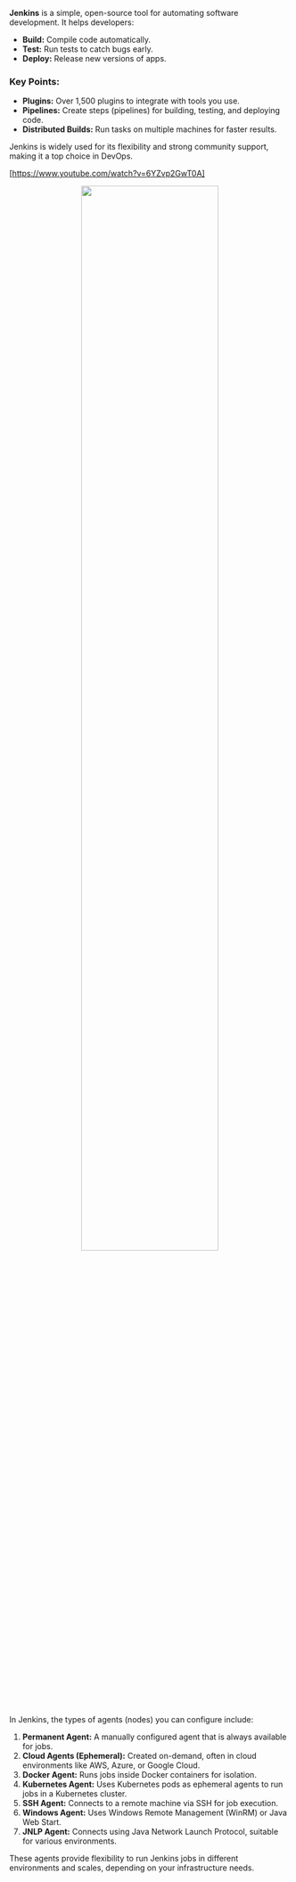 **Jenkins** is a simple, open-source tool for automating software development. It helps developers:
   
- **Build:** Compile code automatically.
- **Test:** Run tests to catch bugs early.
- **Deploy:** Release new versions of apps.

### Key Points:
- **Plugins:** Over 1,500 plugins to integrate with tools you use.
- **Pipelines:** Create steps (pipelines) for building, testing, and deploying code.
- **Distributed Builds:** Run tasks on multiple machines for faster results.

Jenkins is widely used for its flexibility and strong community support, making it a top choice in DevOps.

[https://www.youtube.com/watch?v=6YZvp2GwT0A]
<p align=center>
<img src="https://github.com/user-attachments/assets/16aba172-43d6-447b-a629-851371b22a88" style="width:70%;">
</p>

In Jenkins, the types of agents (nodes) you can configure include:

1. **Permanent Agent:** A manually configured agent that is always available for jobs.
2. **Cloud Agents (Ephemeral):** Created on-demand, often in cloud environments like AWS, Azure, or Google Cloud.
3. **Docker Agent:** Runs jobs inside Docker containers for isolation.
4. **Kubernetes Agent:** Uses Kubernetes pods as ephemeral agents to run jobs in a Kubernetes cluster.
5. **SSH Agent:** Connects to a remote machine via SSH for job execution.
6. **Windows Agent:** Uses Windows Remote Management (WinRM) or Java Web Start.
7. **JNLP Agent:** Connects using Java Network Launch Protocol, suitable for various environments.

These agents provide flexibility to run Jenkins jobs in different environments and scales, depending on your infrastructure needs.
